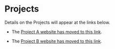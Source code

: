 Projects
================

Details on the Projects will appear at the links below.

- The [Project A website has moved to this link](https://thomaselove.github.io/431-2020-projectA/).

- The [Project B website has moved to this link](https://thomaselove.github.io/431-2020-projectB/).
